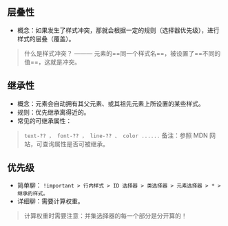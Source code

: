 ## 层叠性
- 概念：如果发生了样式冲突，那就会根据一定的规则（选择器优先级），进行样式的层叠（覆盖）。
> 什么是样式冲突？ ——— 元素的==同一个样式名==，被设置了==不同的值==，这就是冲突。

## 继承性
- 概念：元素会自动拥有其父元素、或其祖先元素上所设置的某些样式。 
- 规则：优先继承离得近的。 
- 常见的可继承属性：
> `text-?? ， font-?? ， line-?? 、 color ......`
> 备注：参照 MDN 网站，可查询属性是否可被继承。

## 优先级
- 简单聊： `!important > 行内样式 > ID 选择器 > 类选择器 > 元素选择器 > * > 继承的样式。`
- 详细聊：需要计算权重。
> 计算权重时需要注意：并集选择器的每一个部分是分开算的！

